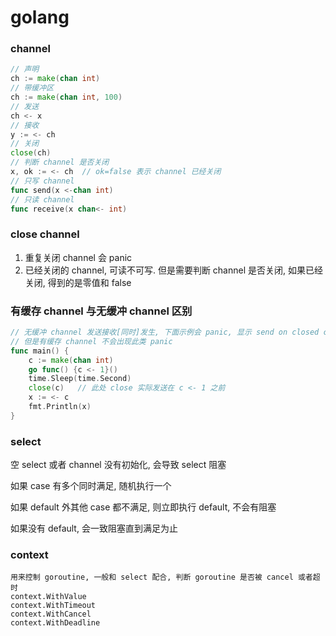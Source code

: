 # golang

### channel

```go
// 声明
ch := make(chan int)
// 带缓冲区
ch := make(chan int, 100)
// 发送
ch <- x
// 接收
y := <- ch
// 关闭
close(ch)
// 判断 channel 是否关闭
x, ok := <- ch  // ok=false 表示 channel 已经关闭
// 只写 channel
func send(x <-chan int)
// 只读 channel
func receive(x chan<- int)
```

### close channel

1. 重复关闭 channel 会 panic
2. 已经关闭的 channel, 可读不可写. 但是需要判断 channel 是否关闭, 如果已经关闭, 得到的是零值和 false

### 有缓存 channel 与无缓冲 channel 区别

```go
// 无缓冲 channel 发送接收[同时]发生, 下面示例会 panic, 显示 send on closed channel
// 但是有缓存 channel 不会出现此类 panic
func main() {
	c := make(chan int)
	go func() {c <- 1}()
	time.Sleep(time.Second)
	close(c)   // 此处 close 实际发送在 c <- 1 之前
	x := <- c
	fmt.Println(x)
}
```

### select

空 select 或者 channel 没有初始化, 会导致 select 阻塞

如果 case 有多个同时满足, 随机执行一个

如果 default 外其他 case 都不满足, 则立即执行 default, 不会有阻塞

如果没有 default, 会一致阻塞直到满足为止

### context

```
用来控制 goroutine, 一般和 select 配合, 判断 goroutine 是否被 cancel 或者超时
context.WithValue
context.WithTimeout
context.WithCancel
context.WithDeadline
```
